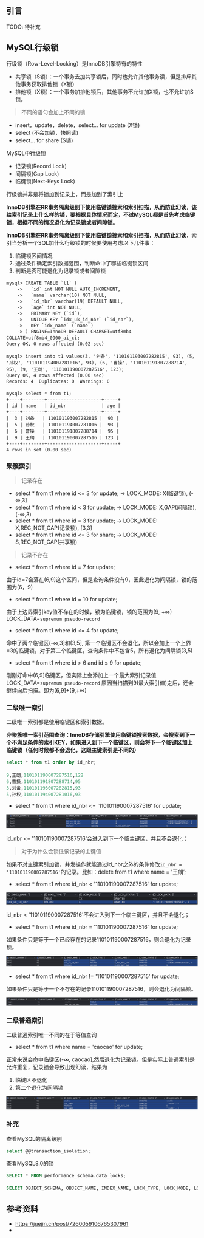 ## 引言

TODO: 待补充

## MySQL行级锁

行级锁（Row-Level-Locking）是InnoDB引擎特有的特性

- 共享锁（S锁）：一个事务去加共享锁后，同时也允许其他事务读，但是排斥其他事务获取排他锁（X锁）
- 排他锁（X锁）：一个事务加排他锁后，其他事务不允许加X锁，也不允许加S锁。

> 不同的语句会加上不同的锁
>
- insert，update，delete，select… for update (X锁)
- select (不会加锁，快照读)
- select… for share (S锁)

MySQL中行级锁

- 记录锁(Record Lock)
- 间隔锁(Gap Lock)
- 临键锁(Next-Keys Lock)

行级锁并非是将锁加到记录上，而是加到了索引上

**InnoDB引擎在RR事务隔离级别下使用临键锁搜索和索引扫描，从而防止幻读，该给索引记录上什么样的锁，要根据具体情况而定，不过MySQL都是首先考虑临键锁，根据不同的情况退化为记录锁或者间隙锁。**

**InnoDB引擎在RR事务隔离级别下使用临键锁搜索和索引扫描，从而防止幻读**，索引当分析一个SQL加什么行级锁的时候要使用考虑以下几件事：

1. 临键锁区间情况
2. 通过条件确定索引数据范围，判断命中了哪些临键锁区间
3. 判断是否可能退化为记录锁或者间隙锁

```text
mysql> CREATE TABLE `t1` (
    ->   `id` int NOT NULL AUTO_INCREMENT,
    ->   `name` varchar(10) NOT NULL,
    ->   `id_nbr` varchar(19) DEFAULT NULL,
    ->   `age` int NOT NULL,
    ->   PRIMARY KEY (`id`),
    ->   UNIQUE KEY `idx_uk_id_nbr` (`id_nbr`),
    ->   KEY `idx_name` (`name`)
    -> ) ENGINE=InnoDB DEFAULT CHARSET=utf8mb4 COLLATE=utf8mb4_0900_ai_ci;
Query OK, 0 rows affected (0.02 sec)

mysql> insert into t1 values(3, '刘备', '110101193007282815', 93), (5, '孙权', '110101194007281016', 93), (6, '曹操', '110101191807288714', 95), (9, '王朗', '110101190007287516', 123);
Query OK, 4 rows affected (0.00 sec)
Records: 4  Duplicates: 0  Warnings: 0

mysql> select * from t1;
+----+--------+--------------------+-----+
| id | name   | id_nbr             | age |
+----+--------+--------------------+-----+
|  3 | 刘备   | 110101193007282815 |  93 |
|  5 | 孙权   | 110101194007281016 |  93 |
|  6 | 曹操   | 110101191807288714 |  95 |
|  9 | 王朗   | 110101190007287516 | 123 |
+----+--------+--------------------+-----+
4 rows in set (0.00 sec)
```

### 聚簇索引

> 记录存在
>

- select * from t1 where id <= 3 for update; -> LOCK_MODE: X(临键锁), (-∞,3]
- select * from t1 where id < 3 for update; -> LOCK_MODE: X,GAP(间隔锁), (-∞,3)
- select * from t1 where id = 3 for update; -> LOCK_MODE: X,REC_NOT_GAP(记录锁), [3,3]
- select * from t1 where id <= 3 for share; -> LOCK_MODE: S,REC_NOT_GAP(共享锁)

> 记录不存在
>
- select * from t1 where id = 7 for update;

由于id=7会落在(6,9]这个区间，但是查询条件没有9，因此退化为间隔锁，锁的范围为(6，9)

- select * from t1 where id = 10 for update;

由于上边界索引key值不存在的时候，锁为临键锁，锁的范围为(9, +∞) LOCK_DATA=`supremum pseudo-record`

- select * from t1 where id <= 4 for update;

命中了两个临键区(-∞,3]和(3,5], 第一个临键区不会退化，所以会加上一个上界=3的临键锁，对于第二个临键区，查询条件中不包含5，所有退化为间隔锁(3,5)

- select * from t1 where id > 6 and id ≤ 9 for update;

刚刚好命中(6,9]临键区，但实际上会添加上一个最大索引记录值LOCK_DATA=`supremum pseudo-record` 原因当扫描到9(最大索引值)之后，还会继续向后扫描。即为(6,9]+(9,+∞)

### 二级唯一索引

二级唯一索引都是使用临键区和索引数据。

**非聚簇唯一索引范围查询：InnoDB存储引擎使用临键锁搜索数据，会搜索到下一个不满足条件的索引KEY，如果进入到下一个临键区，则会将下一个临键区加上临键锁（任何时候都不会退化，这跟主键索引是不同的）**

```sql
select * from t1 order by id_nbr;

9,王朗,110101190007287516,122
6,曹操,110101191807288714,95
3,刘备,110101193007282815,93
5,孙权,110101194007281016,93
```

- select * from t1 where id_nbr <= '110101190007287516' for update;

![](./imgs/二级唯一索引%3C=.png)

id_nbr <= '110101190007287516'会进入到下一个临主键区，并且不会退化；

> 对于为什么会锁住该记录的主键值
>

如果不对主键索引加锁，并发操作就能通过id_nbr之外的条件修改`id_nbr = '110101190007287516'`的记录。比如：delete from t1 where name = '王朗’;

- select * from t1 where id_nbr < '110101190007287516' for update;

![](./imgs/二级唯一索引%3C.png)

id_nbr < '110101190007287516'不会进入到下一个临主键区，并且不会退化；

- select * from t1 where id_nbr = '110101190007287516' for update;

如果条件只是等于一个已经存在的记录110101190007287516，则会退化为记录锁。

![](./imgs/二级唯一索引=.png)

- select * from t1 where id_nbr != '110101190007287515' for update;

如果条件只是等于一个不存在的记录110101190007287516，则会退化为间隔锁。

![](./imgs/二级唯一索引!=.png)

### 二级普通索引

二级普通索引唯一不同的在于等值查询

- select * from t1 where name = 'caocao' for update;

正常来说会命中临键区(-∞, caocao],然后退化为记录锁。但是实际上普通索引是允许重复，记录锁会导致出现幻读，结果为

1. 临键区不退化
2. 第二个退化为间隔锁

![](./imgs/二级普通索引=.png)

### 补充

查看MySQL的隔离级别

```sql
select @@transaction_isolation;
```

查看MySQL8.0的锁

```sql
SELECT * FROM performance_schema.data_locks;

SELECT OBJECT_SCHEMA, OBJECT_NAME, INDEX_NAME, LOCK_TYPE, LOCK_MODE, LOCK_STATUS, LOCK_DATA FROM performance_schema.data_locks;
```

## 参考资料

- https://juejin.cn/post/7260059106765307961
-